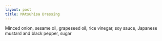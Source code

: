 ```yaml
---
layout: post
title: MAtsuhisa Dressing
---
```


Minced onion, sesame oil, grapeseed oil, rice vinegar, soy sauce, Japanese mustard and black pepper, sugar